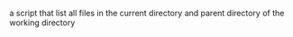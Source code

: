 a script that list all files in the current directory and parent directory of the working directory
